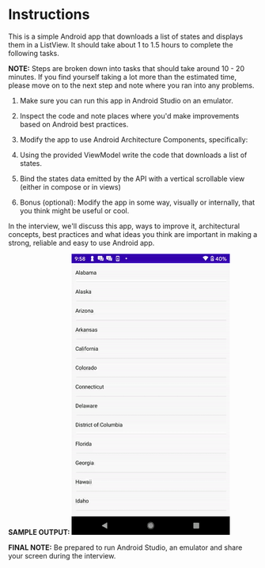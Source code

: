 # Instructions

This is a simple Android app that downloads a list of states and displays them in a ListView. It should take about 1 to 1.5 hours to complete the following tasks.

**NOTE:** Steps are broken down into tasks that should take around 10 - 20 minutes. If you find yourself taking a lot more than the estimated time, please move on to the next step and note where you ran into any problems.

1. Make sure you can run this app in Android Studio on an emulator.

2. Inspect the code and note places where you'd make improvements based on Android best practices.

3. Modify the app to use Android Architecture Components, specifically:

4. Using the provided ViewModel write the code that downloads a list of states. 

5. Bind the states data emitted by the API with a vertical scrollable view (either in compose or in views)

6. Bonus (optional): Modify the app in some way, visually or internally, that you think might be useful or cool.

In the interview, we'll discuss this app, ways to improve it, architectural concepts, best practices and what ideas you think are important in making a strong, reliable and easy to use Android app.

**SAMPLE OUTPUT:**
![](https://github.com/CareRevolutions/SimpleAndroid-Interview/blob/master/assets/finished_take_home.gif)

**FINAL NOTE:** Be prepared to run Android Studio, an emulator and share your screen during the interview.
